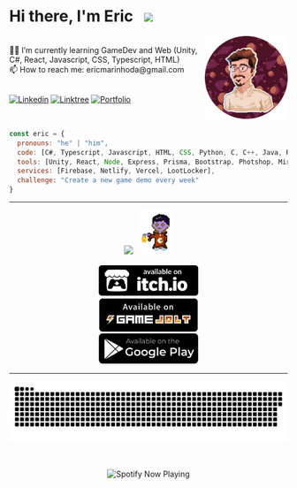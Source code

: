 <div>
<h1> Hi there, I'm Eric &nbsp <img src="https://giffiles.alphacoders.com/360/36088.gif" width="23"></h1></div>
<img align='right' src="Eric by Oginy - Github.png" width="150">
<br>👨‍💻 I’m currently learning GameDev and Web (Unity, C#, React, Javascript, CSS, Typescript, HTML)
<br>📫 How to reach me: ericmarinhoda@gmail.com
<br>
<br>
<p>
  <a href="https://www.linkedin.com/in/eric-marinho/"><img alt="Linkedin" title="Linkedin" src="https://img.shields.io/badge/linkedin-4F608F.svg?style=for-the-badge&logo=linkedin&logoColor=white" style="max-width: 100%;"></a>
  <a href="https://www.linktr.ee/ilidam"><img alt="Linktree" title="Linktree" src="https://img.shields.io/badge/linktree-617565.svg?style=for-the-badge&logo=linktree&logoColor=white" style="max-width: 100%;"></a>
    <a href="https://ilidamstudios.netlify.app/"><img alt="Portfolio" title="Portfolio" src="https://img.shields.io/badge/Portfolio-5E4C85.svg?style=for-the-badge&logo=netlify&logoColor=white" style="max-width: 100%;"></a>
</p>
<br>

```javascript
const eric = {
  pronouns: "he" | "him",
  code: [C#, Typescript, Javascript, HTML, CSS, Python, C, C++, Java, R],
  tools: [Unity, React, Node, Express, Prisma, Bootstrap, Photshop, Miro],
  services: [Firebase, Netlify, Vercel, LootLocker],
  challenge: "Create a new game demo every week"
}
```
 
<hr>
<div align='center'>
  <img src="https://fortnitefontgenerator.com/img.php?fontsize=38&textcolor=ffa657&text=My+Games" width="200"/>
  &nbsp <img src="Dracoide.gif" width="60">
<div/>
<br>
<div align='center'>
  <a href="https://ilidam.itch.io"><img src="badge-color.svg" width="180"/></a>
</div>
<div align='center'>
  <a href="https://gamejolt.com/@Ilidam"><img src="gamejolt.png" width="180"/></a>
</div>
<div align='center'>
  <a href="https://play.google.com/store/apps/dev?id=7388088919781492539"><img src="playstore.png" width="180"/></a>
</div>

<hr color="black">
<p align='center'>
  <img src="github-user-contribution.svg">
</p>

<br>
<p align='center'>
  <img align='center' src="https://spotify-now-playing-alpha-one.vercel.app/api/spotify/" alt="Spotify Now Playing" width="350"/>
</p>
